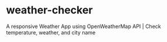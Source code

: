 # weather-checker
 A responsive Weather App using OpenWeatherMap API | Check temperature, weather, and city name
